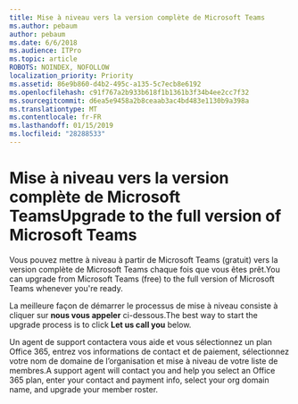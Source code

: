 ```yaml
---
title: Mise à niveau vers la version complète de Microsoft Teams
ms.author: pebaum
author: pebaum
ms.date: 6/6/2018
ms.audience: ITPro
ms.topic: article
ROBOTS: NOINDEX, NOFOLLOW
localization_priority: Priority
ms.assetid: 86e9b860-d4b2-495c-a135-5c7ecb8e6192
ms.openlocfilehash: c91f767a2b933b618f1b1361b3f34b4ee2cc7f32
ms.sourcegitcommit: d6ea5e9458a2b8ceaab3ac4bd483e1130b9a398a
ms.translationtype: MT
ms.contentlocale: fr-FR
ms.lasthandoff: 01/15/2019
ms.locfileid: "28288533"
---
```

# <a name="upgrade-to-the-full-version-of-microsoft-teams"></a><span data-ttu-id="67c8f-102">Mise à niveau vers la version complète de Microsoft Teams</span><span class="sxs-lookup"><span data-stu-id="67c8f-102">Upgrade to the full version of Microsoft Teams</span></span>

<span data-ttu-id="67c8f-103">Vous pouvez mettre à niveau à partir de Microsoft Teams (gratuit) vers la version complète de Microsoft Teams chaque fois que vous êtes prêt.</span><span class="sxs-lookup"><span data-stu-id="67c8f-103">You can upgrade from Microsoft Teams (free) to the full version of Microsoft Teams whenever you're ready.</span></span>
  
<span data-ttu-id="67c8f-104">La meilleure façon de démarrer le processus de mise à niveau consiste à cliquer sur **nous vous appeler** ci-dessous.</span><span class="sxs-lookup"><span data-stu-id="67c8f-104">The best way to start the upgrade process is to click **Let us call you** below.</span></span> 
  
<span data-ttu-id="67c8f-105">Un agent de support contactera vous aide et vous sélectionnez un plan Office 365, entrez vos informations de contact et de paiement, sélectionnez votre nom de domaine de l’organisation et mise à niveau de votre liste de membres.</span><span class="sxs-lookup"><span data-stu-id="67c8f-105">A support agent will contact you and help you select an Office 365 plan, enter your contact and payment info, select your org domain name, and upgrade your member roster.</span></span>
  

